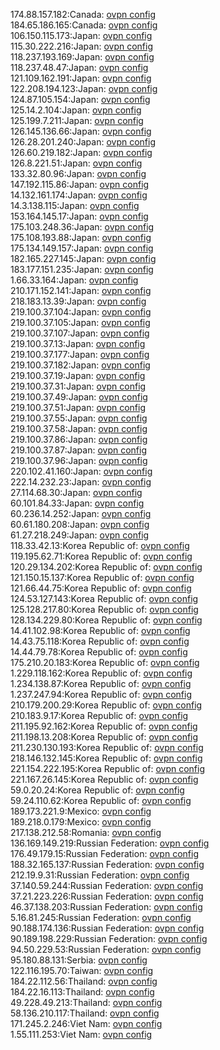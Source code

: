 174.88.157.182:Canada: [ovpn config](vpn/174_88_157_182.ovpn)  
184.65.186.165:Canada: [ovpn config](vpn/184_65_186_165.ovpn)  
106.150.115.173:Japan: [ovpn config](vpn/106_150_115_173.ovpn)  
115.30.222.216:Japan: [ovpn config](vpn/115_30_222_216.ovpn)  
118.237.193.169:Japan: [ovpn config](vpn/118_237_193_169.ovpn)  
118.237.48.47:Japan: [ovpn config](vpn/118_237_48_47.ovpn)  
121.109.162.191:Japan: [ovpn config](vpn/121_109_162_191.ovpn)  
122.208.194.123:Japan: [ovpn config](vpn/122_208_194_123.ovpn)  
124.87.105.154:Japan: [ovpn config](vpn/124_87_105_154.ovpn)  
125.14.2.104:Japan: [ovpn config](vpn/125_14_2_104.ovpn)  
125.199.7.211:Japan: [ovpn config](vpn/125_199_7_211.ovpn)  
126.145.136.66:Japan: [ovpn config](vpn/126_145_136_66.ovpn)  
126.28.201.240:Japan: [ovpn config](vpn/126_28_201_240.ovpn)  
126.60.219.182:Japan: [ovpn config](vpn/126_60_219_182.ovpn)  
126.8.221.51:Japan: [ovpn config](vpn/126_8_221_51.ovpn)  
133.32.80.96:Japan: [ovpn config](vpn/133_32_80_96.ovpn)  
147.192.115.86:Japan: [ovpn config](vpn/147_192_115_86.ovpn)  
14.132.161.174:Japan: [ovpn config](vpn/14_132_161_174.ovpn)  
14.3.138.115:Japan: [ovpn config](vpn/14_3_138_115.ovpn)  
153.164.145.17:Japan: [ovpn config](vpn/153_164_145_17.ovpn)  
175.103.248.36:Japan: [ovpn config](vpn/175_103_248_36.ovpn)  
175.108.193.88:Japan: [ovpn config](vpn/175_108_193_88.ovpn)  
175.134.149.157:Japan: [ovpn config](vpn/175_134_149_157.ovpn)  
182.165.227.145:Japan: [ovpn config](vpn/182_165_227_145.ovpn)  
183.177.151.235:Japan: [ovpn config](vpn/183_177_151_235.ovpn)  
1.66.33.164:Japan: [ovpn config](vpn/1_66_33_164.ovpn)  
210.171.152.141:Japan: [ovpn config](vpn/210_171_152_141.ovpn)  
218.183.13.39:Japan: [ovpn config](vpn/218_183_13_39.ovpn)  
219.100.37.104:Japan: [ovpn config](vpn/219_100_37_104.ovpn)  
219.100.37.105:Japan: [ovpn config](vpn/219_100_37_105.ovpn)  
219.100.37.107:Japan: [ovpn config](vpn/219_100_37_107.ovpn)  
219.100.37.13:Japan: [ovpn config](vpn/219_100_37_13.ovpn)  
219.100.37.177:Japan: [ovpn config](vpn/219_100_37_177.ovpn)  
219.100.37.182:Japan: [ovpn config](vpn/219_100_37_182.ovpn)  
219.100.37.19:Japan: [ovpn config](vpn/219_100_37_19.ovpn)  
219.100.37.31:Japan: [ovpn config](vpn/219_100_37_31.ovpn)  
219.100.37.49:Japan: [ovpn config](vpn/219_100_37_49.ovpn)  
219.100.37.51:Japan: [ovpn config](vpn/219_100_37_51.ovpn)  
219.100.37.55:Japan: [ovpn config](vpn/219_100_37_55.ovpn)  
219.100.37.58:Japan: [ovpn config](vpn/219_100_37_58.ovpn)  
219.100.37.86:Japan: [ovpn config](vpn/219_100_37_86.ovpn)  
219.100.37.87:Japan: [ovpn config](vpn/219_100_37_87.ovpn)  
219.100.37.96:Japan: [ovpn config](vpn/219_100_37_96.ovpn)  
220.102.41.160:Japan: [ovpn config](vpn/220_102_41_160.ovpn)  
222.14.232.23:Japan: [ovpn config](vpn/222_14_232_23.ovpn)  
27.114.68.30:Japan: [ovpn config](vpn/27_114_68_30.ovpn)  
60.101.84.33:Japan: [ovpn config](vpn/60_101_84_33.ovpn)  
60.236.14.252:Japan: [ovpn config](vpn/60_236_14_252.ovpn)  
60.61.180.208:Japan: [ovpn config](vpn/60_61_180_208.ovpn)  
61.27.218.249:Japan: [ovpn config](vpn/61_27_218_249.ovpn)  
118.33.42.13:Korea Republic of: [ovpn config](vpn/118_33_42_13.ovpn)  
119.195.62.71:Korea Republic of: [ovpn config](vpn/119_195_62_71.ovpn)  
120.29.134.202:Korea Republic of: [ovpn config](vpn/120_29_134_202.ovpn)  
121.150.15.137:Korea Republic of: [ovpn config](vpn/121_150_15_137.ovpn)  
121.66.44.75:Korea Republic of: [ovpn config](vpn/121_66_44_75.ovpn)  
124.53.127.143:Korea Republic of: [ovpn config](vpn/124_53_127_143.ovpn)  
125.128.217.80:Korea Republic of: [ovpn config](vpn/125_128_217_80.ovpn)  
128.134.229.80:Korea Republic of: [ovpn config](vpn/128_134_229_80.ovpn)  
14.41.102.98:Korea Republic of: [ovpn config](vpn/14_41_102_98.ovpn)  
14.43.75.118:Korea Republic of: [ovpn config](vpn/14_43_75_118.ovpn)  
14.44.79.78:Korea Republic of: [ovpn config](vpn/14_44_79_78.ovpn)  
175.210.20.183:Korea Republic of: [ovpn config](vpn/175_210_20_183.ovpn)  
1.229.118.162:Korea Republic of: [ovpn config](vpn/1_229_118_162.ovpn)  
1.234.138.87:Korea Republic of: [ovpn config](vpn/1_234_138_87.ovpn)  
1.237.247.94:Korea Republic of: [ovpn config](vpn/1_237_247_94.ovpn)  
210.179.200.29:Korea Republic of: [ovpn config](vpn/210_179_200_29.ovpn)  
210.183.9.17:Korea Republic of: [ovpn config](vpn/210_183_9_17.ovpn)  
211.195.92.162:Korea Republic of: [ovpn config](vpn/211_195_92_162.ovpn)  
211.198.13.208:Korea Republic of: [ovpn config](vpn/211_198_13_208.ovpn)  
211.230.130.193:Korea Republic of: [ovpn config](vpn/211_230_130_193.ovpn)  
218.146.132.145:Korea Republic of: [ovpn config](vpn/218_146_132_145.ovpn)  
221.154.222.195:Korea Republic of: [ovpn config](vpn/221_154_222_195.ovpn)  
221.167.26.145:Korea Republic of: [ovpn config](vpn/221_167_26_145.ovpn)  
59.0.20.24:Korea Republic of: [ovpn config](vpn/59_0_20_24.ovpn)  
59.24.110.62:Korea Republic of: [ovpn config](vpn/59_24_110_62.ovpn)  
189.173.221.9:Mexico: [ovpn config](vpn/189_173_221_9.ovpn)  
189.218.0.179:Mexico: [ovpn config](vpn/189_218_0_179.ovpn)  
217.138.212.58:Romania: [ovpn config](vpn/217_138_212_58.ovpn)  
136.169.149.219:Russian Federation: [ovpn config](vpn/136_169_149_219.ovpn)  
176.49.179.15:Russian Federation: [ovpn config](vpn/176_49_179_15.ovpn)  
188.32.165.137:Russian Federation: [ovpn config](vpn/188_32_165_137.ovpn)  
212.19.9.31:Russian Federation: [ovpn config](vpn/212_19_9_31.ovpn)  
37.140.59.244:Russian Federation: [ovpn config](vpn/37_140_59_244.ovpn)  
37.21.223.226:Russian Federation: [ovpn config](vpn/37_21_223_226.ovpn)  
46.37.138.203:Russian Federation: [ovpn config](vpn/46_37_138_203.ovpn)  
5.16.81.245:Russian Federation: [ovpn config](vpn/5_16_81_245.ovpn)  
90.188.174.136:Russian Federation: [ovpn config](vpn/90_188_174_136.ovpn)  
90.189.198.229:Russian Federation: [ovpn config](vpn/90_189_198_229.ovpn)  
94.50.229.53:Russian Federation: [ovpn config](vpn/94_50_229_53.ovpn)  
95.180.88.131:Serbia: [ovpn config](vpn/95_180_88_131.ovpn)  
122.116.195.70:Taiwan: [ovpn config](vpn/122_116_195_70.ovpn)  
184.22.112.56:Thailand: [ovpn config](vpn/184_22_112_56.ovpn)  
184.22.16.113:Thailand: [ovpn config](vpn/184_22_16_113.ovpn)  
49.228.49.213:Thailand: [ovpn config](vpn/49_228_49_213.ovpn)  
58.136.210.117:Thailand: [ovpn config](vpn/58_136_210_117.ovpn)  
171.245.2.246:Viet Nam: [ovpn config](vpn/171_245_2_246.ovpn)  
1.55.111.253:Viet Nam: [ovpn config](vpn/1_55_111_253.ovpn)  
